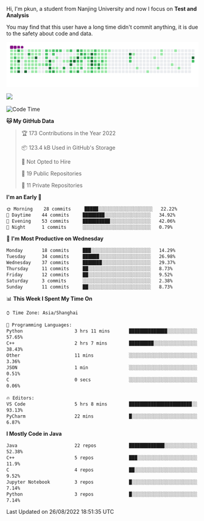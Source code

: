 Hi, I'm pkun, a student from Nanjing University and now I focus on **Test and Analysis**

You may find that this user have a long time didn't commit anything, it is due to the safety about code and data.

![](https://github.com/pppppkun/pppppkun/blob/output/github-snake.gif)

![](https://komarev.com/ghpvc/?username=pppppkun)
<!--START_SECTION:waka-->
![Code Time](http://img.shields.io/badge/Code%20Time-1%2C381%20hrs%2017%20mins-blue)

**🐱 My GitHub Data** 

> 🏆 173 Contributions in the Year 2022
 > 
> 📦 123.4 kB Used in GitHub's Storage 
 > 
> 🚫 Not Opted to Hire
 > 
> 📜 19 Public Repositories 
 > 
> 🔑 11 Private Repositories  
 > 
**I'm an Early 🐤** 

```text
🌞 Morning    28 commits     █████░░░░░░░░░░░░░░░░░░░░   22.22% 
🌆 Daytime    44 commits     ████████░░░░░░░░░░░░░░░░░   34.92% 
🌃 Evening    53 commits     ██████████░░░░░░░░░░░░░░░   42.06% 
🌙 Night      1 commits      ░░░░░░░░░░░░░░░░░░░░░░░░░   0.79%

```
📅 **I'm Most Productive on Wednesday** 

```text
Monday       18 commits     ███░░░░░░░░░░░░░░░░░░░░░░   14.29% 
Tuesday      34 commits     ██████░░░░░░░░░░░░░░░░░░░   26.98% 
Wednesday    37 commits     ███████░░░░░░░░░░░░░░░░░░   29.37% 
Thursday     11 commits     ██░░░░░░░░░░░░░░░░░░░░░░░   8.73% 
Friday       12 commits     ██░░░░░░░░░░░░░░░░░░░░░░░   9.52% 
Saturday     3 commits      ░░░░░░░░░░░░░░░░░░░░░░░░░   2.38% 
Sunday       11 commits     ██░░░░░░░░░░░░░░░░░░░░░░░   8.73%

```


📊 **This Week I Spent My Time On** 

```text
⌚︎ Time Zone: Asia/Shanghai

💬 Programming Languages: 
Python                   3 hrs 11 mins       ██████████████░░░░░░░░░░░   57.65% 
C++                      2 hrs 7 mins        █████████░░░░░░░░░░░░░░░░   38.43% 
Other                    11 mins             ░░░░░░░░░░░░░░░░░░░░░░░░░   3.36% 
JSON                     1 min               ░░░░░░░░░░░░░░░░░░░░░░░░░   0.51% 
C                        0 secs              ░░░░░░░░░░░░░░░░░░░░░░░░░   0.06%

🔥 Editors: 
VS Code                  5 hrs 8 mins        ███████████████████████░░   93.13% 
PyCharm                  22 mins             █░░░░░░░░░░░░░░░░░░░░░░░░   6.87%

```

**I Mostly Code in Java** 

```text
Java                     22 repos            █████████████░░░░░░░░░░░░   52.38% 
C++                      5 repos             ███░░░░░░░░░░░░░░░░░░░░░░   11.9% 
C                        4 repos             ██░░░░░░░░░░░░░░░░░░░░░░░   9.52% 
Jupyter Notebook         3 repos             █░░░░░░░░░░░░░░░░░░░░░░░░   7.14% 
Python                   3 repos             █░░░░░░░░░░░░░░░░░░░░░░░░   7.14%

```



 Last Updated on 26/08/2022 18:51:35 UTC
<!--END_SECTION:waka-->
